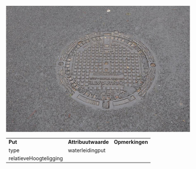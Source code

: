 ![](media/e78d6f48a249d68e9510a7a6858c4356636bf2e9.jpg)

|                        |                     |                 |
|------------------------|---------------------|-----------------|
| **Put**                | **Attribuutwaarde** | **Opmerkingen** |
| type                   | waterleidingput     |                 |
| relatieveHoogteligging |                     |                 |

